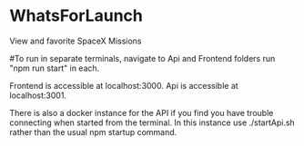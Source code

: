 # WhatsForLaunch
View and favorite SpaceX Missions

#To run
in separate terminals, navigate to Api and Frontend folders
run "npm run start" in each.

Frontend is accessible at localhost:3000. 
Api is accessible at localhost:3001. 

There is also a docker instance for the API if you find you have trouble connecting when started from the terminal.
In this instance use ./startApi.sh rather than the usual npm startup command.
